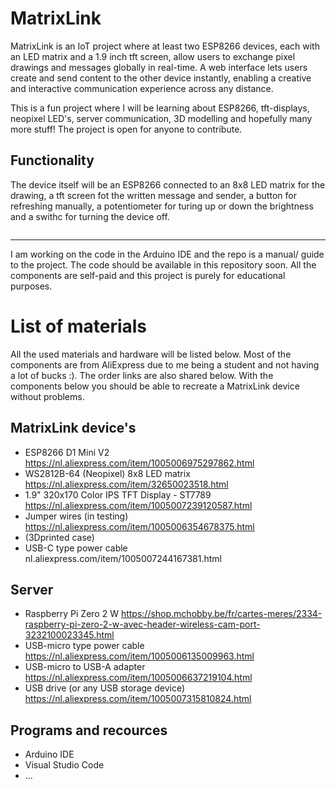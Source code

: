 # MatrixLink
 MatrixLink is an IoT project where at least two ESP8266 devices, each with an LED matrix and a 1.9 inch tft screen, allow users to exchange pixel drawings and messages globally in real-time. A web interface lets users create and send content to the other device instantly, enabling a creative and interactive communication experience across any distance.


This is a fun project where I will be learning about ESP8266, tft-displays, neopixel LED's, server communication, 3D modelling and hopefully many more stuff!
The project is open for anyone to contribute.


## Functionality
The device itself will be an ESP8266 connected to an 8x8 LED matrix for the drawing, a tft screen fot the written message and sender, a button for refreshing manually, a potentiometer for turing up or down the brightness and a swithc for turning the device off. 

![]()

------------------------------------------------------------------------------------------------------------

I am working on the code in the Arduino IDE and the repo is a manual/ guide to the project.
The code should be available in this repository soon.
All the components are self-paid and this project is purely for educational purposes.

# List of materials
All the used materials and hardware will be listed below. Most of the components are from AliExpress due to me being a student and not having a lot of bucks :).
The order links are also shared below. With the components below you should be able to recreate a MatrixLink device without problems.

## MatrixLink device's
- ESP8266 D1 Mini V2  https://nl.aliexpress.com/item/1005006975297862.html
- WS2812B-64 (Neopixel) 8x8 LED matrix  https://nl.aliexpress.com/item/32650023518.html
- 1.9" 320x170 Color IPS TFT Display - ST7789  https://nl.aliexpress.com/item/1005007239120587.html
- Jumper wires (in testing)  https://nl.aliexpress.com/item/1005006354678375.html
-  (3Dprinted case)
-  USB-C type power cable nl.aliexpress.com/item/1005007244167381.html


## Server
- Raspberry Pi Zero 2 W  https://shop.mchobby.be/fr/cartes-meres/2334-raspberry-pi-zero-2-w-avec-header-wireless-cam-port-3232100023345.html
- USB-micro type power cable  https://nl.aliexpress.com/item/1005006135009963.html
- USB-micro to USB-A adapter  https://nl.aliexpress.com/item/1005006637219104.html
- USB drive (or any USB storage device) https://nl.aliexpress.com/item/1005007315810824.html


## Programs and recources
- Arduino IDE
- Visual Studio Code
- ...
  


